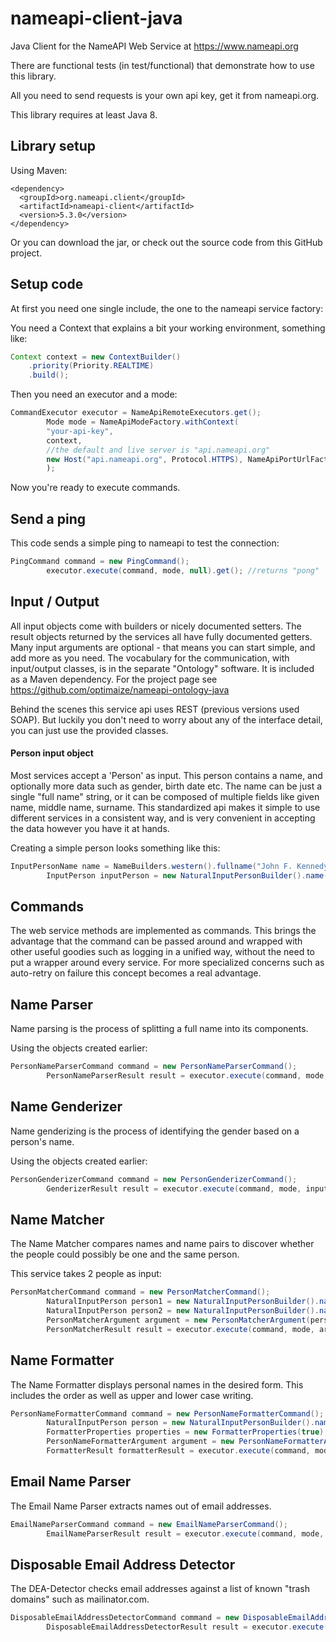 nameapi-client-java
===================

Java Client for the NameAPI Web Service at https://www.nameapi.org 

There are functional tests (in test/functional) that demonstrate how to use this library.

All you need to send requests is your own api key, get it from nameapi.org.

This library requires at least Java 8.



## Library setup

Using Maven:

    <dependency>
      <groupId>org.nameapi.client</groupId>
      <artifactId>nameapi-client</artifactId>
      <version>5.3.0</version>
    </dependency>

Or you can download the jar, or check out the source code from this GitHub project.



## Setup code

At first you need one single include, the one to the nameapi service factory:


You need a Context that explains a bit your working environment, something like:

```java
Context context = new ContextBuilder()
    .priority(Priority.REALTIME)
    .build();
```

Then you need an executor and a mode:

```java
CommandExecutor executor = NameApiRemoteExecutors.get();
        Mode mode = NameApiModeFactory.withContext(
        "your-api-key",
        context,
        //the default and live server is "api.nameapi.org"
        new Host("api.nameapi.org", Protocol.HTTPS), NameApiPortUrlFactory.version5_3())
        );
```

Now you're ready to execute commands.




## Send a ping

This code sends a simple ping to nameapi to test the connection:

```java
PingCommand command = new PingCommand();
        executor.execute(command, mode, null).get(); //returns "pong"
```



## Input / Output

All input objects come with builders or nicely documented setters.
The result objects returned by the services all have fully documented getters.
Many input arguments are optional - that means you can start simple, and add more as you need.
The vocabulary for the communication, with input/output classes, is in the separate "Ontology" software. It is included as a Maven dependency. For the project page see https://github.com/optimaize/nameapi-ontology-java

Behind the scenes this service api uses REST (previous versions used SOAP). But luckily you don't need to worry about any
of the interface detail, you can just use the provided classes.

#### Person input object

Most services accept a 'Person' as input. This person contains a name, and optionally
more data such as gender, birth date etc.
The name can be just a single "full name" string, or it can be composed of multiple
fields like given name, middle name, surname.
This standardized api makes it simple to use different services in a consistent way,
and is very convenient in accepting the data however you have it at hands.

Creating a simple person looks something like this:

```java
InputPersonName name = NameBuilders.western().fullname("John F. Kennedy").build();
        InputPerson inputPerson = new NaturalInputPersonBuilder().name(name).build();
```



## Commands

The web service methods are implemented as commands. This brings the advantage that the
command can be passed around and wrapped with other useful goodies such as logging
in a unified way, without the need to put a wrapper around every service.
For more specialized concerns such as auto-retry on failure this concept becomes
a real advantage.



## Name Parser

Name parsing is the process of splitting a full name into its components.

Using the objects created earlier:

```java
PersonNameParserCommand command = new PersonNameParserCommand();
        PersonNameParserResult result = executor.execute(command, mode, inputPerson).get();
```


## Name Genderizer

Name genderizing is the process of identifying the gender based on a person's name.

Using the objects created earlier:

```java
PersonGenderizerCommand command = new PersonGenderizerCommand();
        GenderizerResult result = executor.execute(command, mode, inputPerson).get();
```


## Name Matcher

The Name Matcher compares names and name pairs to discover whether the people could possibly be one and the same person.

This service takes 2 people as input:

```java
PersonMatcherCommand command = new PersonMatcherCommand();
        NaturalInputPerson person1 = new NaturalInputPersonBuilder().name( NameBuilders.western().fullname("John F. Kennedy").build() ).build();
        NaturalInputPerson person2 = new NaturalInputPersonBuilder().name( NameBuilders.western().fullname("Jack Kennedy").build() ).build();
        PersonMatcherArgument argument = new PersonMatcherArgument(person1, person2);
        PersonMatcherResult result = executor.execute(command, mode, argument).get();
```


## Name Formatter

The Name Formatter displays personal names in the desired form. This includes the order as well as upper and lower case writing.

```java
PersonNameFormatterCommand command = new PersonNameFormatterCommand();
        NaturalInputPerson person = new NaturalInputPersonBuilder().name( NameBuilders.western().fullname("john f. kennedy").build() ).build();
        FormatterProperties properties = new FormatterProperties(true);
        PersonNameFormatterArgument argument = new PersonNameFormatterArgument(person, properties);
        FormatterResult formatterResult = executor.execute(command, mode, argument).get();
```


## Email Name Parser

The Email Name Parser extracts names out of email addresses.

```java
EmailNameParserCommand command = new EmailNameParserCommand();
        EmailNameParserResult result = executor.execute(command, mode, "john.doe@example.com").get();
```


## Disposable Email Address Detector

The DEA-Detector checks email addresses against a list of known "trash domains" such as mailinator.com.

```java
DisposableEmailAddressDetectorCommand command = new DisposableEmailAddressDetectorCommand();
        DisposableEmailAddressDetectorResult result = executor.execute(command, mode, "blahblah@10minutemail.com").get();
```

